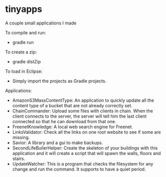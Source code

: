 tinyapps
========

A couple small applications I made

To compile and run:
* gradle run

To create a zip:
* gradle distZip

To load in Eclipse:
* Simply import the projects as Gradle projects.

Applications:
* AmazonS3MassContentType: An application to quickly update all the content type of a bucket that are not already correctly set.
* ChainCommander: Upload some files with clients in chain. When the client connects to the server, the server will tell him the last client connected so that he can download from that one.
* FreenetKnowledge: A local web search engine for Freenet.
* LinksValidator: Check all the links on one root website to see if some are missing.
* Savior: A library and a gui to make backups.
* SecondLifeBuilerHelper: Create the skeleton of your buildings with this application and it will create a script that will spawn the walls, floors and stairs.
* UpdateWatcher: This is a program that checks the filesystem for any change and run the command. It supports to have a quiet period.
